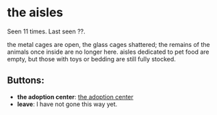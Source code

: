 # the aisles

Seen 11 times. Last seen ??.

the metal cages are open, the glass cages shattered; the remains of the animals once inside are no longer here. aisles dedicated to pet food are empty, but those with toys or bedding are still fully stocked.

## Buttons:

- **the adoption center**: [the adoption center](the-adoption-center-2wnaj1.md)
- **leave**: I have not gone this way yet.